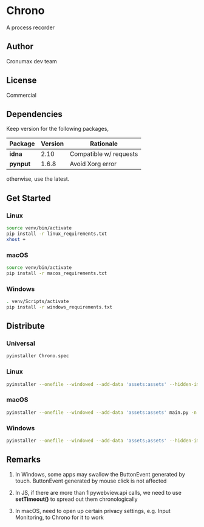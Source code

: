 # Chrono

A process recorder

## Author

Cronumax dev team

## License

Commercial

## Dependencies

Keep version for the following packages,

| Package    | Version | Rationale              |
| ---------- | ------- | ---------------------- |
| **idna**   | 2.10    | Compatible w/ requests |
| **pynput** | 1.6.8   | Avoid Xorg error       |

otherwise, use the latest.

## Get Started

### Linux

```bash
source venv/bin/activate
pip install -r linux_requirements.txt
xhost +
```

### macOS

```bash
source venv/bin/activate
pip install -r macos_requirements.txt
```

### Windows

```bash
. venv/Scripts/activate
pip install -r windows_requirements.txt
```

## Distribute

### Universal

```bash
pyinstaller Chrono.spec
```

### Linux

```bash
pyinstaller --onefile --windowed --add-data 'assets:assets' --hidden-import plyer.platforms.linux.notification --hidden-import geocoder main.py -n Chrono -i media/automation.png
```

### macOS

```bash
pyinstaller --onefile --windowed --add-data 'assets:assets' main.py -n Chrono -i media/automation.png
```

### Windows

```bash
pyinstaller --onefile --windowed --add-data 'assets;assets' --hidden-import plyer.platforms.win.notification --hidden-import apscheduler --hidden-import geocoder main.py -n Chrono -i media/automation.ico
```

## Remarks

1.  In Windows, some apps may swallow the ButtonEvent generated by touch. ButtonEvent generated by mouse click is not affected

2.  In JS, if there are more than 1 pywebview.api calls, we need to use <b>setTimeout()</b> to spread out them chronologically

3.  In macOS, need to open up certain privacy settings, e.g. Input Monitoring, to Chrono for it to work
